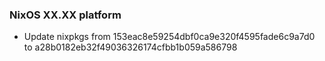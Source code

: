
### NixOS XX.XX platform

- Update nixpkgs from 153eac8e59254dbf0ca9e320f4595fade6c9a7d0 to a28b0182eb32f49036326174cfbb1b059a586798
